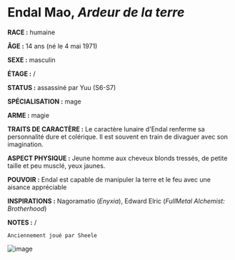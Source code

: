 # Endal Mao, *Ardeur de la terre*

**RACE :** humaine

**ÂGE :** 14 ans (né le 4 mai 1971)

**SEXE :** masculin

**ÉTAGE :** /

**STATUS :** assassiné par Yuu (S6-S7)

**SPÉCIALISATION :** mage

**ARME :** magie

**TRAITS DE CARACTÈRE :** Le caractère lunaire d'Endal renferme sa personnalité dure et colérique. Il est souvent en train de divaguer avec son imagination.

**ASPECT PHYSIQUE :** Jeune homme aux cheveux blonds tressés, de petite taille et peu musclé, yeux jaunes.

**POUVOIR :** Endal est capable de manipuler la terre et le feu avec une aisance appréciable

**INSPIRATIONS :** Nagoramatio (*Enyxia*), Edward Elric (*FullMetal Alchemist: Brotherhood*)

**NOTES :** /

`Anciennement joué par Sheele`

![image](https://enyxia.alkanife.fr/images/characters/endal.png)